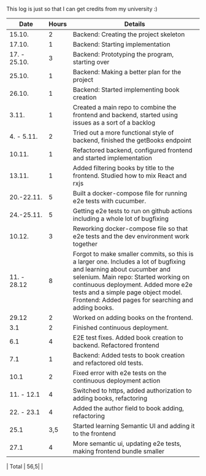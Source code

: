 This log is just so that I can get credits from my university :)

| Date         | Hours | Details                                                                                                                                                                                                                                                                                        |
| ------------ | ----- | ---------------------------------------------------------------------------------------------------------------------------------------------------------------------------------------------------------------------------------------------------------------------------------------------- |
| 15.10.       | 2     | Backend: Creating the project skeleton                                                                                                                                                                                                                                                         |
| 17.10.       | 1     | Backend: Starting implementation                                                                                                                                                                                                                                                               |
| 17. - 25.10. | 3     | Backend: Prototyping the program, starting over                                                                                                                                                                                                                                                |
| 25.10.       | 1     | Backend: Making a better plan for the project                                                                                                                                                                                                                                                  |
| 26.10.       | 1     | Backend: Started implementing book creation                                                                                                                                                                                                                                                    |
| 3.11.        | 1     | Created a main repo to combine the frontend and backend, started using issues as a sort of a backlog                                                                                                                                                                                           |
| 4. - 5.11.   | 2     | Tried out a more functional style of backend, finished the getBooks endpoint                                                                                                                                                                                                                   |
| 10.11.       | 1     | Refactored backend, configured frontend and started implementation                                                                                                                                                                                                                             |
| 13.11.       | 1     | Added filtering books by title to the frontend. Studied how to mix React and rxjs                                                                                                                                                                                                              |
| 20.-22.11.   | 5     | Built a docker-compose file for running e2e tests with cucumber.                                                                                                                                                                                                                               |
| 24.-25.11.   | 5     | Getting e2e tests to run on github actions including a whole lot of bugfixing                                                                                                                                                                                                                  |
| 10.12.       | 3     | Reworking docker-compose file so that e2e tests and the dev environment work together                                                                                                                                                                                                          |
| 11. - 28.12  | 8     | Forgot to make smaller commits, so this is a larger one. Includes a lot of bugfixing and learning about cucumber and selenium. Main repo: Started working on continuous deployment. Added more e2e tests and a simple page object model. Frontend: Added pages for searching and adding books. |
| 29.12        | 2     | Worked on adding books on the frontend.                                                                                                                                                                                                                                                        |
| 3.1          | 2     | Finished continuous deployment.                                                                                                                                                                                                                                                                |
| 6.1          | 4     | E2E test fixes. Added book creation to backend. Refactored frontend                                                                                                                                                                                                                            |
| 7.1          | 1     | Backend: Added tests to book creation and refactored old tests.                                                                                                                                                                                                                                |
| 10.1         | 2     | Fixed error with e2e tests on the continuous deployment action                                                                                                                                                                                                                                 |
| 11. - 12.1   | 4     | Switched to https, added authorization to adding books,                                                         refactoring                                                                                                                                                                    |
| 22. - 23.1   | 4     | Added the author field to book adding, refactoring                                                                                                                                                                                                                                             |
| 25.1         | 3,5   | Started learning Semantic UI and adding it to the frontend                                                                                                                                                                                                                                     |
| 27.1         | 4     | More semantic ui, updating e2e tests, making frontend bundle smaller                                                                                                                                                                                                                                                                                               |

| Total        | 56,5|                                                                                                                                                                                                                                                                                                |

